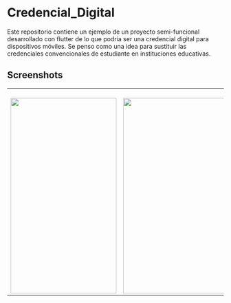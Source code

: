 # Credencial_Digital
Este repositorio contiene un ejemplo de un proyecto semi-funcional desarrollado con flutter de lo que podria ser una credencial digital para dispositivos móviles. 
Se penso como una idea para sustituir las credenciales convencionales de estudiante en instituciones educativas.

## Screenshots
<table>
<tr>
  <td> 
      <br>
        <img src="ScreenShot_1.gif" width="246" height="455">
      <br>
  </td>
  <td> 
      <br>
        <img src="ScreenShot_2.gif" width="246" height="455">
      <br> 
  </td>
 </tr>
</table>  
 
